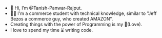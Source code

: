 - 👋 Hi, I’m @Tanish-Panwar-Rajput.
- 🙋‍♂️ I'm a commerce student with technical knowledge, similar to "Jeff Bezos a commerce guy, who created AMAZON".
- Creating things with the power of Programming is my 💓(Love).
- I love to spend my time ⌛  writing code.

